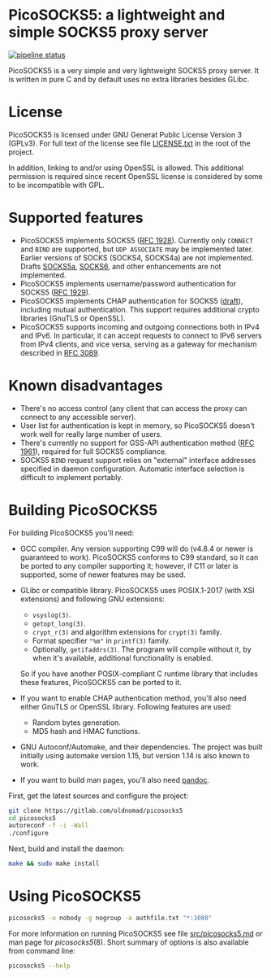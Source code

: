 # PicoSOCKS5: a lightweight and simple SOCKS5 proxy server
[![pipeline status](https://gitlab.com/oldnomad/picosocks5/badges/master/pipeline.svg)](https://gitlab.com/oldnomad/picosocks5/commits/master)

PicoSOCKS5 is a very simple and very lightweight SOCKS5 proxy server.
It is written in pure C and by default uses no extra libraries besides GLibc.

# License

PicoSOCKS5 is licensed under GNU Generat Public License Version 3 (GPLv3).
For full text of the license see file [LICENSE.txt](LICENSE.txt) in the
root of the project.

In addition, linking to and/or using OpenSSL is allowed. This additional
permission is required since recent OpenSSL license is considered by some
to be incompatible with GPL.

# Supported features

- PicoSOCKS5 implements SOCKS5 ([RFC 1928](https://www.ietf.org/rfc/rfc1928.txt)).
  Currently only `CONNECT` and `BIND` are supported, but `UDP ASSOCIATE`
  may be implemented later. Earlier versions of SOCKS (SOCKS4, SOCKS4a)
  are not implemented. Drafts [SOCKS5a](https://www.ietf.org/archive/id/draft-ietf-aft-socks-pro-v5-05.txt),
  [SOCKS6](https://www.ietf.org/id/draft-olteanu-intarea-socks-6-06.txt),
  and other enhancements are not implemented.
- PicoSOCKS5 implements username/password authentication for SOCKS5
  ([RFC 1929](https://www.ietf.org/rfc/rfc1929.txt)).
- PicoSOCKS5 implements CHAP authentication for SOCKS5
  ([draft](https://www.ietf.org/archive/id/draft-ietf-aft-socks-chap-01.txt)),
  including mutual authentication. This support requires additional crypto
  libraries (GnuTLS or OpenSSL).
- PicoSOCKS5 supports incoming and outgoing connections both in IPv4 and
  IPv6. In particular, it can accept requests to connect to IPv6 servers
  from IPv4 clients, and vice versa, serving as a gateway for mechanism
  described in [RFC 3089](https://www.ietf.org/rfc/rfc3089.txt).

# Known disadvantages

- There's no access control (any client that can access the proxy can
  connect to any accessible server).
- User list for authentication is kept in memory, so PicoSOCKS5 doesn't
  work well for really large number of users.
- There's currently no support for GSS-API authentication method
  ([RFC 1961](https://www.ietf.org/rfc/rfc1961.txt)), required for full
  SOCKS5 compliance.
- SOCKS5 `BIND` request support relies on "external" interface addresses
  specified in daemon configuration. Automatic interface selection is
  difficult to implement portably.

# Building PicoSOCKS5

For building PicoSOCKS5 you'll need:

- GCC compiler. Any version supporting C99 will do (v4.8.4 or newer is
  guaranteed to work). PicoSOCKS5 conforms to C99 standard, so it can be
  ported to any compiler supporting it; however, if C11 or later
  is supported, some of newer features may be used.
- GLibc or compatible library. PicoSOCKS5 uses POSIX.1-2017 (with XSI
  extensions) and following GNU extensions:

  - `vsyslog(3)`.
  - `getopt_long(3)`.
  - `crypt_r(3)` and algorithm extensions for `crypt(3)` family.
  - Format specifier `"%m"` in `printf(3)` family.
  - Optionally, `getifaddrs(3)`. The program will compile without it,
    by when it's available, additional functionality is enabled.

  So if you have another POSIX-compliant C runtime library that includes
  these features, PicoSOCKS5 can be ported to it.
- If you want to enable CHAP authentication method, you'll also need either
  GnuTLS or OpenSSL library. Following features are used:

  - Random bytes generation.
  - MD5 hash and HMAC functions.

- GNU Autoconf/Automake, and their dependencies. The project was built
  initially using automake version 1.15, but version 1.14 is also known
  to work.

- If you want to build man pages, you'll also need [pandoc](https://pandoc.org/).

First, get the latest sources and configure the project:

```bash
git clone https://gitlab.com/oldnomad/picosocks5
cd picosocks5
autoreconf -f -i -Wall
./configure
```

Next, build and install the daemon:

```bash
make && sudo make install
```

# Using PicoSOCKS5

```bash
picosocks5 -u nobody -g nogroup -a authfile.txt "*:1080"
```

For more information on running PicoSOCKS5 see file
[src/picosocks5.md](src/picosocks5.md) or man page for _picosocks5_(8).
Short summary of options is also available from command line:

```bash
picosocks5 --help
```
